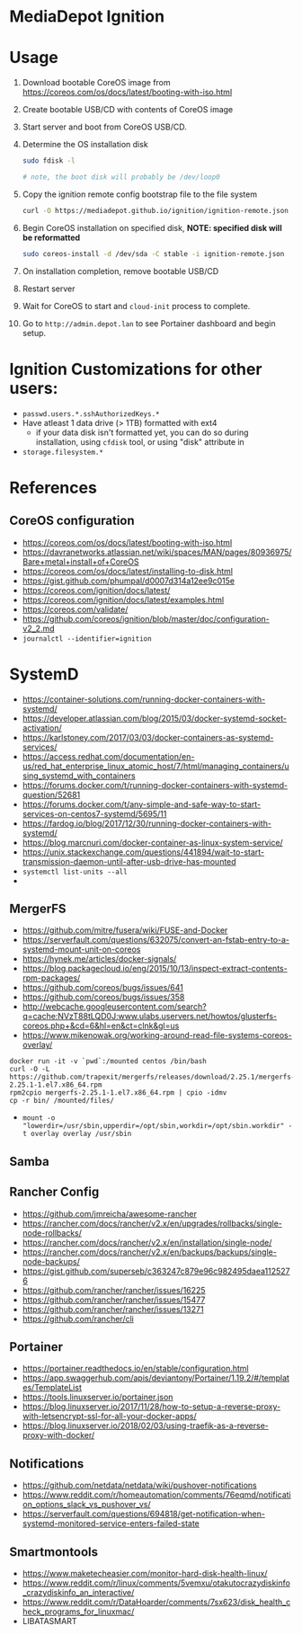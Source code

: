 # MediaDepot Ignition




# Usage

1. Download bootable CoreOS image from https://coreos.com/os/docs/latest/booting-with-iso.html
2. Create bootable USB/CD with contents of CoreOS image
3. Start server and boot from CoreOS USB/CD.
4. Determine the OS installation disk
    ```bash
    sudo fdisk -l

    # note, the boot disk will probably be /dev/loop0
    ```
5. Copy the ignition remote config bootstrap file to the file system
    ```bash
    curl -O https://mediadepot.github.io/ignition/ignition-remote.json
    ```
6. Begin CoreOS installation on specified disk, **NOTE: specified disk will be reformatted**
    ```bash
    sudo coreos-install -d /dev/sda -C stable -i ignition-remote.json
    ```

7. On installation completion, remove bootable USB/CD
8. Restart server
9. Wait for CoreOS to start and `cloud-init` process to complete.
10. Go to `http://admin.depot.lan` to see Portainer dashboard and begin setup.



# Ignition Customizations for other users:
- `passwd.users.*.sshAuthorizedKeys.*`
- Have atleast 1 data drive (> 1TB) formatted with ext4
    - if your data disk isn't formatted yet, you can do so during installation, using `cfdisk` tool, or using "disk" attribute in
- `storage.filesystem.*`



# References


## CoreOS configuration
- https://coreos.com/os/docs/latest/booting-with-iso.html
- https://davranetworks.atlassian.net/wiki/spaces/MAN/pages/80936975/Bare+metal+install+of+CoreOS
- https://coreos.com/os/docs/latest/installing-to-disk.html
- https://gist.github.com/phumpal/d0007d314a12ee9c015e
- https://coreos.com/ignition/docs/latest/
- https://coreos.com/ignition/docs/latest/examples.html
- https://coreos.com/validate/
- https://github.com/coreos/ignition/blob/master/doc/configuration-v2_2.md
- `journalctl --identifier=ignition`


# SystemD
- https://container-solutions.com/running-docker-containers-with-systemd/
- https://developer.atlassian.com/blog/2015/03/docker-systemd-socket-activation/
- https://karlstoney.com/2017/03/03/docker-containers-as-systemd-services/
- https://access.redhat.com/documentation/en-us/red_hat_enterprise_linux_atomic_host/7/html/managing_containers/using_systemd_with_containers
- https://forums.docker.com/t/running-docker-containers-with-systemd-question/52681
- https://forums.docker.com/t/any-simple-and-safe-way-to-start-services-on-centos7-systemd/5695/11
- https://fardog.io/blog/2017/12/30/running-docker-containers-with-systemd/
- https://blog.marcnuri.com/docker-container-as-linux-system-service/
- https://unix.stackexchange.com/questions/441894/wait-to-start-transmission-daemon-until-after-usb-drive-has-mounted
- `systemctl list-units --all`
-

## MergerFS
- https://github.com/mitre/fusera/wiki/FUSE-and-Docker
- https://serverfault.com/questions/632075/convert-an-fstab-entry-to-a-systemd-mount-unit-on-coreos
- https://hynek.me/articles/docker-signals/
- https://blog.packagecloud.io/eng/2015/10/13/inspect-extract-contents-rpm-packages/
- https://github.com/coreos/bugs/issues/641
- https://github.com/coreos/bugs/issues/358
- http://webcache.googleusercontent.com/search?q=cache:NVzT88tLQD0J:www.ulabs.uservers.net/howtos/glusterfs-coreos.php+&cd=6&hl=en&ct=clnk&gl=us
- https://www.mikenowak.org/working-around-read-file-systems-coreos-overlay/


```
docker run -it -v `pwd`:/mounted centos /bin/bash
curl -O -L https://github.com/trapexit/mergerfs/releases/download/2.25.1/mergerfs-2.25.1-1.el7.x86_64.rpm
rpm2cpio mergerfs-2.25.1-1.el7.x86_64.rpm | cpio -idmv
cp -r bin/ /mounted/files/
```

- `mount -o "lowerdir=/usr/sbin,upperdir=/opt/sbin,workdir=/opt/sbin.workdir" -t overlay overlay /usr/sbin`

## Samba


## Rancher Config
- https://github.com/jmreicha/awesome-rancher
- https://rancher.com/docs/rancher/v2.x/en/upgrades/rollbacks/single-node-rollbacks/
- https://rancher.com/docs/rancher/v2.x/en/installation/single-node/
- https://rancher.com/docs/rancher/v2.x/en/backups/backups/single-node-backups/
- https://gist.github.com/superseb/c363247c879e96c982495daea1125276
- https://github.com/rancher/rancher/issues/16225
- https://github.com/rancher/rancher/issues/15477
- https://github.com/rancher/rancher/issues/13271
- https://github.com/rancher/cli


## Portainer
- https://portainer.readthedocs.io/en/stable/configuration.html
- https://app.swaggerhub.com/apis/deviantony/Portainer/1.19.2/#/templates/TemplateList
- https://tools.linuxserver.io/portainer.json
- https://blog.linuxserver.io/2017/11/28/how-to-setup-a-reverse-proxy-with-letsencrypt-ssl-for-all-your-docker-apps/
- https://blog.linuxserver.io/2018/02/03/using-traefik-as-a-reverse-proxy-with-docker/


## Notifications
- https://github.com/netdata/netdata/wiki/pushover-notifications
- https://www.reddit.com/r/homeautomation/comments/76eqmd/notification_options_slack_vs_pushover_vs/
- https://serverfault.com/questions/694818/get-notification-when-systemd-monitored-service-enters-failed-state


## Smartmontools
- https://www.maketecheasier.com/monitor-hard-disk-health-linux/
- https://www.reddit.com/r/linux/comments/5vemxu/otakutocrazydiskinfo_crazydiskinfo_an_interactive/
- https://www.reddit.com/r/DataHoarder/comments/7sx623/disk_health_check_programs_for_linuxmac/
- LIBATASMART
